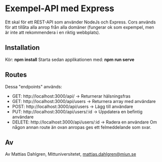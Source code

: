 # Exempel-API med Express
Ett skal för ett REST-API som använder NodeJs och Express.
Cors används för att tillåta alla anrop från alla domäner (fungerar ok som expempel, men är inte att rekommendera i en riktig webbplats).

## Installation
Kör: 
**npm install**
Starta sedan applikationen med: 
**npm run serve**

## Routes
Dessa "endpoints" används:
* GET: 	http://localhost:3000/api/ 						-> Returnerar hälsningsfras
* GET: 	http://localhost:3000/api/users 				-> Returnera array med användare
* POST: 	http://localhost:3000/api/users 			-> Lägg till användare
* PUT: 	http://localhost:3000/api/users/:id			-> Uppdatera en befintig användare
* DELETE: http://localhost:3000/api/users/:id	-> Radera en användare
Om någon annan route än ovan anropas ges ett felmeddelande som svar.

## Av
Av Mattias Dahlgren, Mittuniversitetet, mattias.dahlgren@miun.se